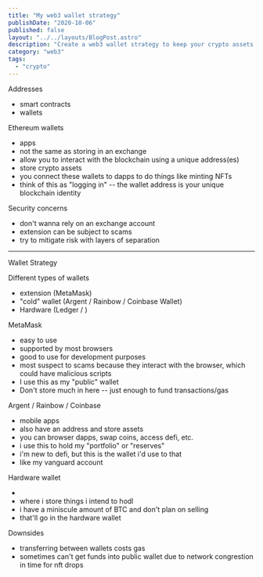 ```yaml
---
title: "My web3 wallet strategy"
publishDate: "2020-10-06"
published: false
layout: "../../layouts/BlogPost.astro"
description: "Create a web3 wallet strategy to keep your crypto assets safe."
category: "web3"
tags:
  - "crypto"
---
```


Addresses

- smart contracts
- wallets

Ethereum wallets

- apps
- not the same as storing in an exchange
- allow you to interact with the blockchain using a unique address(es)
- store crypto assets
- you connect these wallets to dapps to do things like minting NFTs
- think of this as "logging in" -- the wallet address is your unique blockchain identity

Security concerns

- don't wanna rely on an exchange account
- extension can be subject to scams
- try to mitigate risk with layers of separation

---

Wallet Strategy

Different types of wallets

- extension (MetaMask)
- "cold" wallet (Argent / Rainbow / Coinbase Wallet)
- Hardware (Ledger / )

MetaMask

- easy to use
- supported by most browsers
- good to use for development purposes
- most suspect to scams because they interact with the browser, which could have malicious scripts
- I use this as my "public" wallet
- Don't store much in here -- just enough to fund transactions/gas

Argent / Rainbow / Coinbase

- mobile apps
- also have an address and store assets
- you can browser dapps, swap coins, access defi, etc.
- i use this to hold my "portfolio" or "reserves"
- i'm new to defi, but this is the wallet i'd use to that
- like my vanguard account

Hardware wallet

-
- where i store things i intend to hodl
- i have a miniscule amount of BTC and don't plan on selling
- that'll go in the hardware wallet

Downsides

- transferring between wallets costs gas
- sometimes can't get funds into public wallet due to network congrestion in time for nft drops
